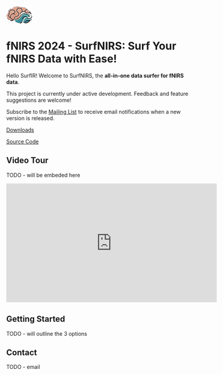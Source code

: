![](logo.png)
# fNIRS 2024 - SurfNIRS: Surf Your fNIRS Data with Ease!
Hello SurfIR! Welcome to SurfNIRS, the **all-in-one data surfer for fNIRS data**.

This project is currently under active development. Feedback and feature suggestions are welcome!

Subscribe to the [Mailing List](https://uwo.eu.qualtrics.com/jfe/form/SV_8dgnzv86fjWNSl0) to receive email notifications when a new version is released.

[Downloads](https://github.com/Western-SPRINT/SurfNIRS/releases)

[Source Code](https://github.com/Western-SPRINT/SurfNIRS/)

## Video Tour
TODO - will be embeded here

<iframe id="video" width="560" height="315" src="https://github.com/user-attachments/assets/bd96080d-af86-474d-a40f-3b445cdfa40d" frameborder="0" allow="autoplay; encrypted-media" allowfullscreen=""></iframe>

## Getting Started
TODO - will outline the 3 options

## Contact
TODO - email
